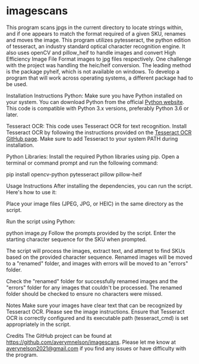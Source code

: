 # imagescans

This program scans jpgs in the current directory to locate strings within, and if one appears to match the format required of a given SKU, renames and moves the image. 
This program utilizes pytesseract, the python edition of tesseract, an industry standard optical character recognition engine. It also uses openCV and pillow_heif to handle images and convert High Efficiency Image File Format images to jpg files respectively. 
One challenge with the project was handling the heic/heif conversion. The leading method is the package pyheif, which is not available on windows. To develop a program that will work across operating systems, a different package had to be used. 

Installation Instructions
Python: Make sure you have Python installed on your system. You can download Python from the official [Python website](https://www.python.org/downloads/). This code is compatible with Python 3.x versions, preferably Python 3.6 or later.

Tesseract OCR: This code uses Tesseract OCR for text recognition. Install Tesseract OCR by following the instructions provided on the [Tesseract OCR GitHub page](https://github.com/tesseract-ocr/tesseract). Make sure to add Tesseract to your system PATH during installation.

Python Libraries: Install the required Python libraries using pip. Open a terminal or command prompt and run the following command:

pip install opencv-python pytesseract pillow pillow-heif

Usage Instructions
After installing the dependencies, you can run the script. Here's how to use it:

Place your image files (JPEG, JPG, or HEIC) in the same directory as the script.

Run the script using Python:

python image.py
Follow the prompts provided by the script. Enter the starting character sequence for the SKU when prompted.

The script will process the images, extract text, and attempt to find SKUs based on the provided character sequence. Renamed images will be moved to a "renamed" folder, and images with errors will be moved to an "errors" folder.

Check the "renamed" folder for successfully renamed images and the "errors" folder for any images that couldn't be processed. The renamed folder should be checked to ensure no characters were missed.

Notes
Make sure your images have clear text that can be recognized by Tesseract OCR. Please see the image instructions. 
Ensure that Tesseract OCR is correctly configured and its executable path (tesseract_cmd) is set appropriately in the script.

Credits
The GitHub project can be found at https://github.com/averymnelson/imagescans. Please let me know at averynelson2021@gmail.com if you find any issues or have difficulty with the program. 